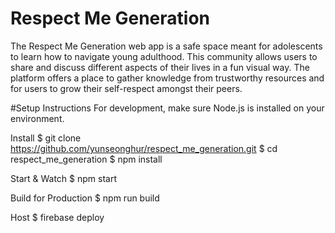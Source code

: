 # Respect Me Generation
The Respect Me Generation web app is a safe space meant for adolescents to learn how to navigate young adulthood. This community allows users to share and discuss different aspects of their lives in a fun visual way. The platform offers a place to gather knowledge from trustworthy resources and for users to grow their self-respect amongst their peers.

#Setup Instructions
For development, make sure Node.js is installed on your environment.

Install
$ git clone https://github.com/yunseonghur/respect_me_generation.git
$ cd respect_me_generation
$ npm install

Start & Watch
$ npm start

Build for Production
$ npm run build

Host
$ firebase deploy
